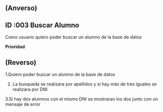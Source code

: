 (Anverso)
---
**ID** :003  **Buscar Alumno**
---

Como usuario quiero poder buscar un alumno de la base de datos 

**Prioridad** 


(Reverso)
---
  1.Quiero poder buscar un alumno de la base de datos

  2. La busqueda se realizara por apellidos y si hay más de tres iguales se realizara por DNI

  3.Si hay dos alumnos con el mismo DNI se mostraran los dos junto con un mensaje de error

